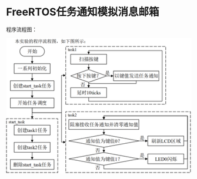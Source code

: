 # FreeRTOS任务通知模拟消息邮箱

程序流程图：

![屏幕截图 2025-08-18 173153.png](https://raw.githubusercontent.com/hazy1k/My-drawing-bed/main/2025/08/18-17-33-12-屏幕截图%202025-08-18%20173153.png)

